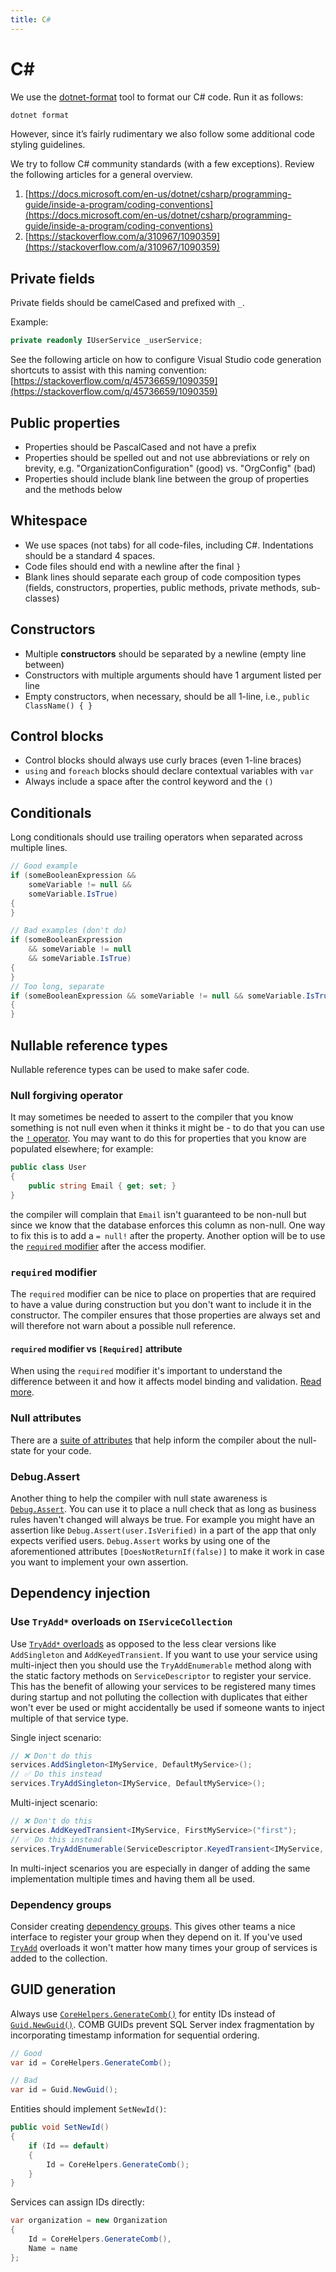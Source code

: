 ```yaml
---
title: C#
---
```


# C&#35;

We use the [dotnet-format](https://github.com/dotnet/format) tool to format our C# code. Run it as
follows:

```bash
dotnet format
```

However, since it’s fairly rudimentary we also follow some additional code styling guidelines.

We try to follow C# community standards (with a few exceptions). Review the following articles for a
general overview.

1. [https://docs.microsoft.com/en-us/dotnet/csharp/programming-guide/inside-a-program/coding-conventions](https://docs.microsoft.com/en-us/dotnet/csharp/programming-guide/inside-a-program/coding-conventions)
2. [https://stackoverflow.com/a/310967/1090359](https://stackoverflow.com/a/310967/1090359)

## Private fields

Private fields should be camelCased and prefixed with `_`.

Example:

```csharp
private readonly IUserService _userService;
```

See the following article on how to configure Visual Studio code generation shortcuts to assist with
this naming convention:
[https://stackoverflow.com/q/45736659/1090359](https://stackoverflow.com/q/45736659/1090359)

## Public properties

- Properties should be PascalCased and not have a prefix
- Properties should be spelled out and not use abbreviations or rely on brevity, e.g.
  "OrganizationConfiguration" (good) vs. "OrgConfig" (bad)
- Properties should include blank line between the group of properties and the methods below

## Whitespace

- We use spaces (not tabs) for all code-files, including C#. Indentations should be a standard 4
  spaces.
- Code files should end with a newline after the final `}`
- Blank lines should separate each group of code composition types (fields, constructors,
  properties, public methods, private methods, sub-classes)

## Constructors

- Multiple **constructors** should be separated by a newline (empty line between)
- Constructors with multiple arguments should have 1 argument listed per line
- Empty constructors, when necessary, should be all 1-line, i.e., `public ClassName() { }`

## Control blocks

- Control blocks should always use curly braces (even 1-line braces)
- `using` and `foreach` blocks should declare contextual variables with `var`
- Always include a space after the control keyword and the `()`

## Conditionals

Long conditionals should use trailing operators when separated across multiple lines.

```csharp
// Good example
if (someBooleanExpression &&
    someVariable != null &&
    someVariable.IsTrue)
{
}

// Bad examples (don't do)
if (someBooleanExpression
    && someVariable != null
    && someVariable.IsTrue)
{
}
// Too long, separate
if (someBooleanExpression && someVariable != null && someVariable.IsTrue)
{
}
```

## Nullable reference types

Nullable reference types can be used to make safer code.

### Null forgiving operator

It may sometimes be needed to assert to the compiler that you know something is not null even when
it thinks it might be - to do that you can use the [`!` operator][null-forgiving]. You may want to
do this for properties that you know are populated elsewhere; for example:

```csharp
public class User
{
    public string Email { get; set; }
}
```

the compiler will complain that `Email` isn't guaranteed to be non-null but since we know that the
database enforces this column as non-null. One way to fix this is to add a `= null!` after the
property. Another option will be to use the [`required` modifier](#required-modifier) after the
access modifier.

### `required` modifier

The `required` modifier can be nice to place on properties that are required to have a value during
construction but you don't want to include it in the constructor. The compiler ensures that those
properties are always set and will therefore not warn about a possible null reference.

#### `required` modifier vs `[Required]` attribute

When using the `required` modifier it's important to understand the difference between it and how it
affects model binding and validation. [Read more][required-attribute].

### Null attributes

There are a [suite of attributes][null-state-attributes] that help inform the compiler about the
null-state for your code.

### Debug.Assert

Another thing to help the compiler with null state awareness is [`Debug.Assert`][debug-assert]. You
can use it to place a null check that as long as business rules haven't changed will always be true.
For example you might have an assertion like `Debug.Assert(user.IsVerified)` in a part of the app
that only expects verified users. `Debug.Assert` works by using one of the aforementioned attributes
`[DoesNotReturnIf(false)]` to make it work in case you want to implement your own assertion.

## Dependency injection

### Use `TryAdd*` overloads on `IServiceCollection`

Use [`TryAdd*` overloads][tryadd-overloads] as opposed to the less clear versions like
`AddSingleton` and `AddKeyedTransient`. If you want to use your service using multi-inject then you
should use the `TryAddEnumerable` method along with the static factory methods on
`ServiceDescriptor` to register your service. This has the benefit of allowing your services to be
registered many times during startup and not polluting the collection with duplicates that either
won't ever be used or might accidentally be used if someone wants to inject multiple of that service
type.

Single inject scenario:

```csharp
// ❌ Don't do this
services.AddSingleton<IMyService, DefaultMyService>();
// ✅ Do this instead
services.TryAddSingleton<IMyService, DefaultMyService>();
```

Multi-inject scenario:

```csharp
// ❌ Don't do this
services.AddKeyedTransient<IMyService, FirstMyService>("first");
// ✅ Do this instead
services.TryAddEnumerable(ServiceDescriptor.KeyedTransient<IMyService, FirstMyService>("first"));
```

In multi-inject scenarios you are especially in danger of adding the same implementation multiple
times and having them all be used.

### Dependency groups

Consider creating [dependency groups][dependency-groups]. This gives other teams a nice interface to
register your group when they depend on it. If you've used
[`TryAdd`](#use-tryadd-overloads-on-iservicecollection) overloads it won't matter how many times
your group of services is added to the collection.

## GUID generation

Always use [`CoreHelpers.GenerateComb()`][corehelpers-generatecomb] for entity IDs instead of
[`Guid.NewGuid()`][guid-newguid]. COMB GUIDs prevent SQL Server index fragmentation by incorporating
timestamp information for sequential ordering.

```csharp
// Good
var id = CoreHelpers.GenerateComb();

// Bad
var id = Guid.NewGuid();
```

Entities should implement `SetNewId()`:

```csharp
public void SetNewId()
{
    if (Id == default)
    {
        Id = CoreHelpers.GenerateComb();
    }
}
```

Services can assign IDs directly:

```csharp
var organization = new Organization
{
    Id = CoreHelpers.GenerateComb(),
    Name = name
};
```

[null-forgiving]:
  https://learn.microsoft.com/en-us/dotnet/csharp/language-reference/operators/null-forgiving
[null-state-attributes]:
  https://learn.microsoft.com/en-us/dotnet/csharp/language-reference/attributes/nullable-analysis
[required-attribute]:
  https://learn.microsoft.com/en-us/aspnet/core/mvc/models/validation?view=aspnetcore-9.0#non-nullable-reference-types-and-required-attribute
[debug-assert]:
  https://learn.microsoft.com/en-us/dotnet/api/system.diagnostics.debug.assert?view=net-9.0
[tryadd-overloads]:
  https://learn.microsoft.com/en-us/dotnet/api/microsoft.extensions.dependencyinjection.extensions.servicecollectiondescriptorextensions?view=net-9.0-pp
[dependency-groups]:
  https://learn.microsoft.com/en-us/aspnet/core/fundamentals/dependency-injection?view=aspnetcore-9.0#register-groups-of-services-with-extension-methods
[guid-newguid]: https://learn.microsoft.com/en-us/dotnet/api/system.guid.newguid
[corehelpers-generatecomb]: https://fastuuid.com/learn-about-uuids/comb-guids
